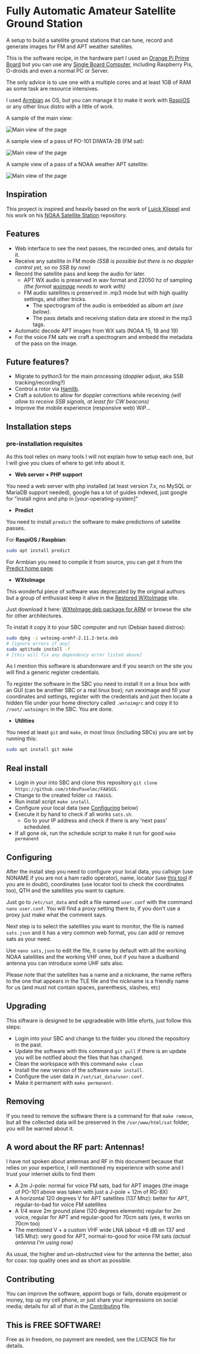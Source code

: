 # Fully Automatic Amateur Satellite Ground Station

A setup to build a satellite ground stations that can tune, record and generate images for FM and APT weather satellites.

This is the software recipe, in the hardware part I used an [Orange Pi Prime Board](http://www.orangepi.org/OrangePiPrime/) but you can use any [Single Board Computer](https://en.wikipedia.org/wiki/Single-board_computer), including Raspberry Pis, O-droids and even a normal PC or Server.

The only advice is to use one with a multiple cores and at least 1GB of RAM as some task are resource intensives.

I used [Armbian](https://www.armbian.com/) as OS, but you can manage it to make it work with [RaspiOS](https://www.raspberrypi.org/software/) or any other linux distro with a little of work.

A sample of the main view:

![Main view of the page](images/main.png)

A sample view of a pass of PO-101 DIWATA-2B (FM sat):

![Main view of the page](images/sat.png)

A sample view of a pass of a NOAA weather APT satellite:

![Main view of the page](images/sat_noaa.png)

## Inspiration

This proyect is inspired and heavily based on the work of [Luick Klippel](https://github.com/luickk) and his work on his [NOAA Satellite Station](https://github.com/luickk/noaa_satellite_ground_station) repository.

## Features

- Web interface to see the next passes, the recorded ones, and details for it.
- Receive any satellite in FM mode *(SSB is possible but there is no doppler control yet, so no SSB by now)*
- Record the satellite pass and keep the audio for later.
  - APT WX audio is preserved in wav format and 22050 hz of sampling *(the format [wximage](https://wxtoimgrestored.xyz/) needs to work with)*
  - FM audio satellites is preserved in .mp3 mode but with high quality settings, and other tricks.
    - The spectrogram of the audio is embedded as album art *(see below)*.
    - The pass details and receiving station data are stored in the mp3 tags.
- Automatic decode APT images from WX sats (NOAA 15, 18 and 19)
- For the voice FM sats we craft a spectrogram and embedd the metadata of the pass on the image.

## Future features?

- Migrate to python3 for the main processing (doppler adjust, aka SSB tracking/recording?)
- Control a rotor via [Hamlib](https://hamlib.github.io/).
- Craft a solution to allow for doppler corrections while receiving *(will allow to receive SSB signals, at least for CW beacons)*
- Improve the mobile experience (responsive web) WiP...

## Installation steps

### pre-installation requisites

As this tool relies on many tools I will not explain how to setup each one, but I will give you clues of where to get info about it.

- **Web server + PHP support**

You need a web server with php installed (at least version 7.x, no MySQL or MariaDB support needed), google has a lot of guides indexed, just google for "install nginx and php in [your-operating-system]"

- **Predict**

You need to install `predict` the software to make predictions of satellite passes.

For **RaspiOS / Raspbian**:

```sh
sudo apt install predict
```

For Armbian you need to compile it from source, you can get it from the [Predict home page](https://www.qsl.net/kd2bd/predict.html).

- **WXtoImage**

This wonderful piece of software was deprecated by the original authors but a group of enthusiast keep it alive in the [Restored WXtoImage](https://wxtoimgrestored.xyz/) site.

Just download it here: [WXtoImage deb package for ARM](https://www.wxtoimgrestored.xyz/beta/wxtoimg-armhf-2.11.2-beta.deb) or browse the site for other architectures.

To install it copy it to your SBC computer and run (Debian based distros):

```sh
sudo dpkg -i wxtoimg-armhf-2.11.2-beta.deb
# [ignore errors if any]
sudo aptitude install -f
# [this will fix any dependency error listed above]
```

As I mention this software is abandonware and if you search on the site you will find a generic register credentials.

To register the software in the SBC you need to install it on a linux box with an GUI (can be another SBC or a real linux box); run xwximage and fill your coordinates and settings, register with the credentials and just then locate a hidden file under your home directory called `.wxtoimgrc` and copy it to `/root/.wxtoimgrc` in the SBC. You are done.

- **Utilities**

You need at least `git` and `make`, in most linux (including SBCs) you are set by running this:

```sh
sudo apt install git make
```

## Real install

- Login in your into SBC and clone this repository `git clone https://github.com/stdevPavelmc/FAASGS`.
- Change to the created folder `cd FAASGS`.
- Run install script `make install`.
- Configure your local data (see [Configuring](#configuring) below)
- Execute it by hand to check if all works `sats.sh`.
  -  Go to your IP address and check if there is any 'next pass' scheduled.
- If all gone ok, run the schedule script to make it run for good `make permanent`

## Configuring

After the install step you need to configure your local data, you callsign (use N0NAME if you are not a ham radio operator), name, locator (use [this tool](https://www.iz3mez.it/maps.google/ww-loc.html) if you are in doubt), coordinates (use locator tool to check the coordinates too), QTH and the satellites you want to capture.

Just go to `/etc/sat_data` and edit a file named `user.conf` with the command `nano user.conf`. You will find a proxy setting there to, if you don't use a proxy just make what the comment says.

Next step is to select the satellites you want to monitor, the file is named `sats.json` and it has a very common web format, you can add or remove sats as your need.

Use `nano sats,json` to edit the file, it came by default with all the working NOAA satellites and the working VHF ones, but if you have a dualband antenna you can introduce some UHF sats also.

Please note that the satellites has a name and a nickname, the name reffers to the one that appears in the TLE file and the nickname is a friendly name for us (and must not contain spaces, parenthesis, slashes, etc)

## Upgrading

This siftware is designed to be upgradeable with little eforts, just follow this steps:

- Login into your SBC and change to the folder you cloned the repository in the past.
- Update the software with this command `git pull` if there is an update you will be notified about the files that has changed.
- Clean the workspace with this command `make clean`
- Install the new version of the software `make install`.
- Configure the user data in `/set/sat_data/user.conf`.
- Make it permanent with `make permanent`.

## Removing

If you need to remove the software there is a command for that `make remove`, but all the collected data will be preserved in the `/var/www/html/sat` folder, you will be warned about it.

## A word about the RF part: Antennas!

I have not spoken about antennas and RF in this document because that relies on your expertice, I will mentioned my experience with some and I trust your internet skills to find them

- A 2m J-pole: normal for voice FM sats, bad for APT images (the image of PO-101 above was taken with just a  J-pole + 12m of RG-8X)
- A horizontal 120 degrees V for APT satellites (137 Mhz): better for APT, regular-to-bad for voice FM satellites
- A 1/4 wave 2m ground plane (120 degrees elements) regular for 2m voice, regular for APT and regular-good for 70cm sats (yes, it works on 70cm too)
- The mentioned V + a custom VHF wide LNA (about +8 dB on 137 and 145 Mhz): very good for APT, normal-to-good for voice FM sats *(actual antenna I'm using now)*

As usual, the higher and un-obstructed view for the antenna the better, also for coax: top quality ones and as short as possible.

## Contributing

You can improve the software, appoint bugs or fails, donate equipment or money, top up my cell phone, or just share your impressions on social media; details for all of that in the [Contributing](Contributing.md) file.

## This is FREE SOFTWARE!

Free as in freedom, no payment are needed, see the LICENCE file for details.
